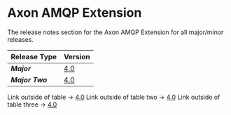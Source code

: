 # Axon AMQP Extension

The release notes section for the Axon AMQP Extension for all major/minor releases.

| Release Type | Version |
| :--- | :--- |
| _**Major**_ | [4.0][4.0] |
| _**Major Two**_ | [4.0](/introduction/release-notes/rn-extensions/rn-amqp/rn-amqp-major-release.md#release-40) |

Link outside of table -> [4.0](/introduction/release-notes/rn-extensions/rn-amqp/rn-amqp-major-release.md#release-40)
Link outside of table two -> [4.0](rn-amqp-major-release.md#release-40)
Link outside of table three -> [4.0](rn-amqp-major-release.md#release-4-0)

[4.0]: /introduction/release-notes/rn-extensions/rn-amqp/rn-amqp-major-release.md#release-40